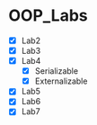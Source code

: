 # OOP_Labs
- [X] Lab2
- [X] Lab3
- [X] Lab4
  - [X] Serializable
  - [X] Externalizable
- [X] Lab5
- [X] Lab6
- [X] Lab7
